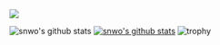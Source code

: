 
<img src="https://img.shields.io/badge/GitHub-white?style=flat&logo=GitHub&logoColor=000000"/>


![snwo's github stats](https://github-readme-stats.vercel.app/api?username=snwox&show_icons=true)
[![snwo's github stats](https://github-readme-stats.vercel.app/api/top-langs/?username=snwox&show_icons=true&hide_border=true&title_color=004386&icon_color=004386&layout=compact)](https://github.com/snwox)
![trophy](https://github-profile-trophy.vercel.app/?username=snwox)

